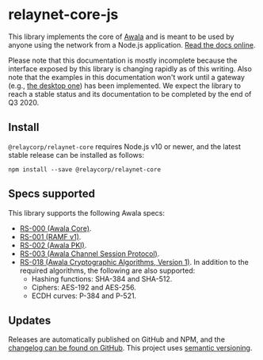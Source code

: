 # relaynet-core-js

This library implements the core of [Awala](https://awala.network) and is meant to be used by anyone using the network from a Node.js application. [Read the docs online](https://docs.relaycorp.tech/relaynet-core-js/).

Please note that this documentation is mostly incomplete because the interface exposed by this library is changing rapidly as of this writing. Also note that the examples in this documentation won't work until a gateway (e.g., [the desktop one](https://github.com/relaycorp/relaynet-gateway-desktop)) has been implemented. We expect the library to reach a stable status and its documentation to be completed by the end of Q3 2020.

## Install

`@relaycorp/relaynet-core` requires Node.js v10 or newer, and the latest stable release can be installed as follows:

```
npm install --save @relaycorp/relaynet-core
```

## Specs supported

This library supports the following Awala specs:

- [RS-000 (Awala Core)](https://specs.awala.network/RS-000).
- [RS-001 (RAMF v1)](https://specs.awala.network/RS-001).
- [RS-002 (Awala PKI)](https://specs.awala.network/RS-002).
- [RS-003 (Awala Channel Session Protocol)](https://specs.awala.network/RS-003).
- [RS-018 (Awala Cryptographic Algorithms, Version 1)](https://specs.awala.network/RS-018). In addition to the required algorithms, the following are also supported:
  - Hashing functions: SHA-384 and SHA-512.
  - Ciphers: AES-192 and AES-256.
  - ECDH curves: P-384 and P-521.

## Updates

Releases are automatically published on GitHub and NPM, and the [changelog can be found on GitHub](https://github.com/relaycorp/relaynet-core-js/releases). This project uses [semantic versioning](https://semver.org/).
